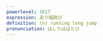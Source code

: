 ```yaml
---
powerlevel: 1617
expression: 走り幅跳び
definition: (n) running long jump
pronunciation: はしりはばとび
---
```

